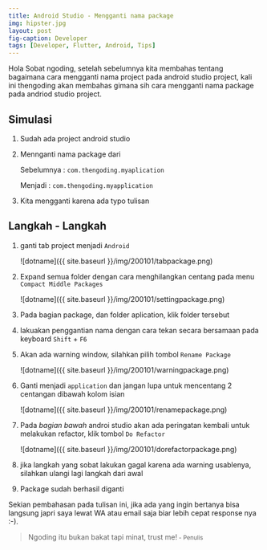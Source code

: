 ```yaml
---
title: Android Studio - Mengganti nama package
img: hipster.jpg
layout: post
fig-caption: Developer
tags: [Developer, Flutter, Android, Tips]
---
```


Hola Sobat ngoding, setelah sebelumnya kita membahas tentang bagaimana cara mengganti nama project pada android studio project, kali ini thengoding akan membahas gimana sih cara mengganti nama package pada andriod studio project.
<!--more-->

## Simulasi ##

1. Sudah ada project android studio
   
2. Mennganti nama package dari 
   
   Sebelumnya : `com.thengoding.myaplication`

   Menjadi : `com.thengoding.myapplication`

3. Kita mengganti karena ada typo tulisan

## Langkah - Langkah ##

1. ganti tab project menjadi `Android`
   
   ![dotname]({{ site.baseurl }}/img/200101/tabpackage.png)

2. Expand semua folder dengan cara menghilangkan centang pada menu `Compact Middle Packages`
   
    ![dotname]({{ site.baseurl }}/img/200101/settingpackage.png)

3. Pada bagian package, dan folder aplication, klik folder tersebut

4. lakuakan penggantian nama dengan cara tekan secara bersamaan pada keyboard `Shift`  + `F6`
   
5. Akan ada warning window, silahkan pilih tombol `Rename Package`
    
    ![dotname]({{ site.baseurl }}/img/200101/warningpackage.png)

6. Ganti menjadi `application` dan jangan lupa untuk mencentang 2 centangan dibawah kolom isian
   
    ![dotname]({{ site.baseurl }}/img/200101/renamepackage.png)

7. Pada *bagian bawah* androi studio akan ada peringatan kembali untuk melakukan refactor, klik tombol `Do Refactor`
    
    ![dotname]({{ site.baseurl }}/img/200101/dorefactorpackage.png)

8. jika langkah yang sobat lakukan gagal karena ada warning usablenya, silahkan ulangi lagi langkah dari awal 
9.  Package sudah berhasil diganti


Sekian pembahasan pada tulisan ini, jika ada yang ingin bertanya bisa langsung japri saya lewat WA atau email saja biar lebih cepat response nya :-).



>Ngoding itu bukan bakat tapi minat, trust me!<small> - Penulis</small>